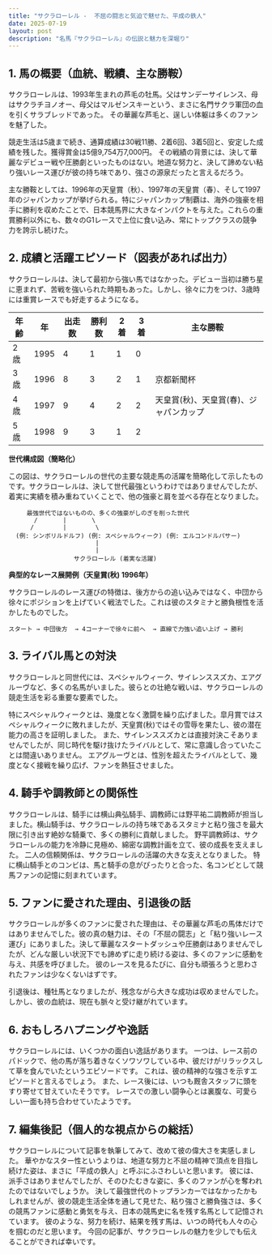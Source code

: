 ```yaml
---
title: "サクラローレル -  不屈の闘志と気迫で魅せた、平成の鉄人"
date: 2025-07-19
layout: post
description: "名馬『サクラローレル』の伝説と魅力を深堀り"
---
```


## 1. 馬の概要（血統、戦績、主な勝鞍）

サクラローレルは、1993年生まれの芦毛の牡馬。父はサンデーサイレンス、母はサクラチヨノオー、母父はマルゼンスキーという、まさに名門サクラ軍団の血を引くサラブレッドであった。  その華麗な芦毛と、逞しい体躯は多くのファンを魅了した。

競走生活は5歳まで続き、通算成績は30戦11勝、2着6回、3着5回と、安定した成績を残した。獲得賞金は5億9,754万7,000円。  その戦績の背景には、決して華麗なデビュー戦や圧勝劇といったものはない。地道な努力と、決して諦めない粘り強いレース運びが彼の持ち味であり、強さの源泉だったと言えるだろう。

主な勝鞍としては、1996年の天皇賞（秋）、1997年の天皇賞（春）、そして1997年のジャパンカップが挙げられる。特にジャパンカップ制覇は、海外の強豪を相手に勝利を収めたことで、日本競馬界に大きなインパクトを与えた。これらの重賞勝利以外にも、数々のG1レースで上位に食い込み、常にトップクラスの競争力を誇示し続けた。


## 2. 成績と活躍エピソード（図表があれば出力）

サクラローレルは、決して最初から強い馬ではなかった。デビュー当初は勝ち星に恵まれず、苦戦を強いられた時期もあった。しかし、徐々に力をつけ、3歳時には重賞レースでも好走するようになる。

| 年齢 | 年 | 出走数 | 勝利数 | 2着 | 3着 | 主な勝鞍 |
|---|---|---|---|---|---|---|
| 2歳 | 1995 | 4 | 1 | 1 | 0 |  |
| 3歳 | 1996 | 8 | 3 | 2 | 1 | 京都新聞杯 |
| 4歳 | 1997 | 9 | 4 | 2 | 2 | 天皇賞(秋)、天皇賞(春)、ジャパンカップ |
| 5歳 | 1998 | 9 | 3 | 1 | 2 |  |


**世代構成図（簡略化）**

この図は、サクラローレルの世代の主要な競走馬の活躍を簡略化して示したものです。サクラローレルは、決して世代最強というわけではありませんでしたが、着実に実績を積み重ねていくことで、他の強豪と肩を並べる存在となりました。

```
     最強世代ではないものの、多くの強豪がしのぎを削った世代
       /       |       \
      /        |        \
  (例: シンボリルドルフ) (例: スペシャルウィーク) (例: エルコンドルパサー)
                        |
                        |
                  サクラローレル (着実な活躍)
```

**典型的なレース展開例（天皇賞(秋) 1996年）**

サクラローレルのレース運びの特徴は、後方からの追い込みではなく、中団から徐々にポジションを上げていく戦法でした。これは彼のスタミナと勝負根性を活かしたものでした。

```
スタート → 中団後方  → 4コーナーで徐々に前へ  → 直線で力強い追い上げ → 勝利
```


## 3. ライバル馬との対決

サクラローレルと同世代には、スペシャルウィーク、サイレンススズカ、エアグルーヴなど、多くの名馬がいました。彼らとの壮絶な戦いは、サクラローレルの競走生活を彩る重要な要素でした。

特にスペシャルウィークとは、幾度となく激闘を繰り広げました。皐月賞ではスペシャルウィークに敗れましたが、天皇賞(秋)ではその雪辱を果たし、彼の潜在能力の高さを証明しました。  また、サイレンススズカとは直接対決こそありませんでしたが、同じ時代を駆け抜けたライバルとして、常に意識し合っていたことは間違いありません。  エアグルーヴとは、性別を超えたライバルとして、幾度となく接戦を繰り広げ、ファンを熱狂させました。


## 4. 騎手や調教師との関係性

サクラローレルは、騎手には横山典弘騎手、調教師には野平祐二調教師が担当しました。横山騎手は、サクラローレルの持ち味であるスタミナと粘り強さを最大限に引き出す絶妙な騎乗で、多くの勝利に貢献しました。  野平調教師は、サクラローレルの能力を冷静に見極め、綿密な調教計画を立て、彼の成長を支えました。  二人の信頼関係は、サクラローレルの活躍の大きな支えとなりました。  特に横山騎手とのコンビは、馬と騎手の息がぴったりと合った、名コンビとして競馬ファンの記憶に刻まれています。


## 5. ファンに愛された理由、引退後の話

サクラローレルが多くのファンに愛された理由は、その華麗な芦毛の馬体だけではありませんでした。彼の真の魅力は、その「不屈の闘志」と「粘り強いレース運び」にありました。決して華麗なスタートダッシュや圧勝劇はありませんでしたが、どんな厳しい状況下でも諦めずに走り続ける姿は、多くのファンに感動を与え、共感を呼びました。  彼のレースを見るたびに、自分も頑張ろうと思わされたファンは少なくないはずです。

引退後は、種牡馬となりましたが、残念ながら大きな成功は収めませんでした。しかし、彼の血統は、現在も脈々と受け継がれています。


## 6. おもしろハプニングや逸話

サクラローレルには、いくつかの面白い逸話があります。  一つは、レース前のパドックで、他の馬が落ち着きなくソワソワしている中、彼だけがリラックスして草を食んでいたというエピソードです。  これは、彼の精神的な強さを示すエピソードと言えるでしょう。  また、レース後には、いつも厩舎スタッフに頭をすり寄せて甘えていたそうです。  レースでの激しい闘争心とは裏腹な、可愛らしい一面も持ち合わせていたようです。


## 7. 編集後記（個人的な視点からの総括）

サクラローレルについて記事を執筆してみて、改めて彼の偉大さを実感しました。  華やかなスター性というよりは、地道な努力と不屈の精神で頂点を目指し続けた姿は、まさに「平成の鉄人」と呼ぶにふさわしいと思います。  彼には、派手さはありませんでしたが、そのひたむきな姿に、多くのファンが心を奪われたのではないでしょうか。  決して最強世代のトップランカーではなかったかもしれませんが、彼の競走生活全体を通して見せた、粘り強さと勝負強さは、多くの競馬ファンに感動と勇気を与え、日本の競馬史に名を残す名馬として記憶されています。  彼のような、努力を続け、結果を残す馬は、いつの時代も人々の心を掴むのだと思います。  今回の記事が、サクラローレルの魅力を少しでも伝えることができれば幸いです。
